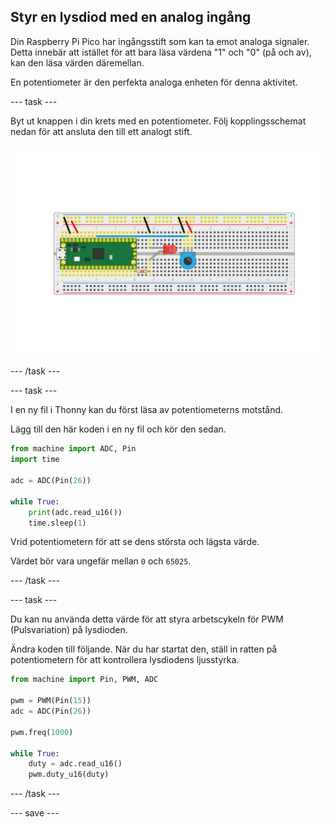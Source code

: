 ## Styr en lysdiod med en analog ingång

Din Raspberry Pi Pico har ingångsstift som kan ta emot analoga signaler. Detta innebär att istället för att bara läsa värdena "1" och "0" (på och av), kan den läsa värden däremellan.

En potentiometer är den perfekta analoga enheten för denna aktivitet.

\--- task ---

Byt ut knappen i din krets med en potentiometer. Följ kopplingsschemat nedan för att ansluta den till ett analogt stift.

![Potentiometer ansluten med en lysdiod till Pico](images/pot_and_LED.png)

\--- /task ---

\--- task ---

I en ny fil i Thonny kan du först läsa av potentiometerns motstånd.

Lägg till den här koden i en ny fil och kör den sedan.

```python
from machine import ADC, Pin
import time

adc = ADC(Pin(26))

while True:
    print(adc.read_u16())
    time.sleep(1)
```

Vrid potentiometern för att se dens största och lägsta värde.

Värdet bör vara ungefär mellan `0` och `65025`.

\--- /task ---

\--- task ---

Du kan nu använda detta värde för att styra arbetscykeln för PWM (Pulsvariation) på lysdioden.

Ändra koden till följande. När du har startat den, ställ in ratten på potentiometern för att kontrollera lysdiodens ljusstyrka.

```python
from machine import Pin, PWM, ADC

pwm = PWM(Pin(15))
adc = ADC(Pin(26))

pwm.freq(1000)

while True:
	duty = adc.read_u16()
	pwm.duty_u16(duty)
```

\--- /task ---

\--- save ---
